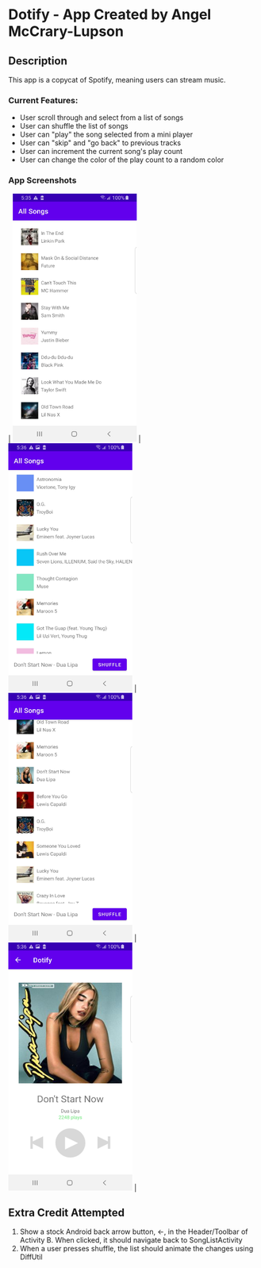 # Dotify - App Created by Angel McCrary-Lupson

## Description
This app is a copycat of Spotify, meaning users can stream music.

### Current Features:
- User scroll through and select from a list of songs
- User can shuffle the list of songs
- User can "play" the song selected from a mini player
- User can "skip" and "go back" to previous tracks
- User can increment the current song's play count
- User can change the color of the play count to a random color

### App Screenshots
| <img src="github%20screenshots/Dotify_hwk2_src_1.jpg" alt="Image of App's Main Screen - All Songs" width="250" height="500"> |
<img src="github%20screenshots/Dotify_hwk2_src_2.jpg" alt="Shuffled Song List w/ Mini Player Enabled" width="250" height="500"> |
<img src="github%20screenshots/Dotify_hwk2_src_3.jpg" alt="Scrolling Through Song List w/ Mini Player Enabled" width="250" height="500"> |
<img src="github%20screenshots/Dotify_hwk2_src_4.jpg" alt="Music Player View - Don't Start Now Selected" width="250" height="500"> |

## Extra Credit Attempted
1. Show a stock Android back arrow button, ←, in the Header/Toolbar of Activity B. When clicked, it
should navigate back to SongListActivity
2. When a user presses shuffle, the list should animate the changes using DiffUtil
